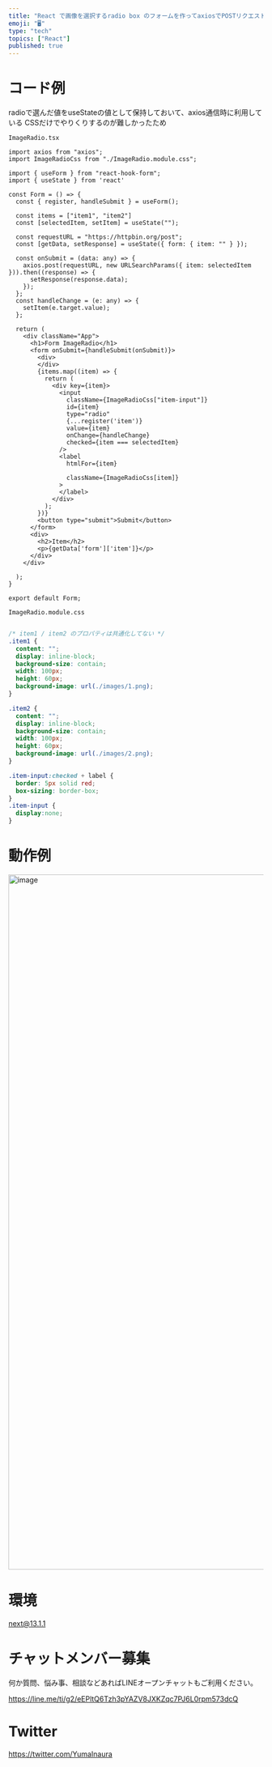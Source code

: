 ```yaml
---
title: "React で画像を選択するradio box のフォームを作ってaxiosでPOSTリクエストする"
emoji: "🖥"
type: "tech"
topics: ["React"]
published: true
---
```


# コード例

radioで選んだ値をuseStateの値として保持しておいて、axios通信時に利用している
CSSだけでやりくりするのが難しかったため

`ImageRadio.tsx`

```tsx
import axios from "axios";
import ImageRadioCss from "./ImageRadio.module.css";

import { useForm } from "react-hook-form";
import { useState } from 'react'

const Form = () => {
  const { register, handleSubmit } = useForm();

  const items = ["item1", "item2"]
  const [selectedItem, setItem] = useState("");

  const requestURL = "https://httpbin.org/post";
  const [getData, setResponse] = useState({ form: { item: "" } });

  const onSubmit = (data: any) => {
    axios.post(requestURL, new URLSearchParams({ item: selectedItem })).then((response) => {
      setResponse(response.data);
    });
  };
  const handleChange = (e: any) => {
    setItem(e.target.value);
  };

  return (
    <div className="App">
      <h1>Form ImageRadio</h1>
      <form onSubmit={handleSubmit(onSubmit)}>
        <div>
        </div>
        {items.map((item) => {
          return (
            <div key={item}>
              <input
                className={ImageRadioCss["item-input"]}
                id={item}
                type="radio"
                {...register('item')}
                value={item}
                onChange={handleChange}
                checked={item === selectedItem}
              />
              <label
                htmlFor={item}

                className={ImageRadioCss[item]}
              >
              </label>
            </div>
          );
        })}
        <button type="submit">Submit</button>
      </form>
      <div>
        <h2>Item</h2>
        <p>{getData['form']['item']}</p>
      </div>
    </div>

  );
}

export default Form;
```


`ImageRadio.module.css`

```css

/* item1 / item2 のプロパティは共通化してない */
.item1 {
  content: "";
  display: inline-block;
  background-size: contain;
  width: 100px;
  height: 60px;
  background-image: url(./images/1.png);
}

.item2 {
  content: "";
  display: inline-block;
  background-size: contain;
  width: 100px;
  height: 60px;
  background-image: url(./images/2.png);
}

.item-input:checked + label {
  border: 5px solid red;
  box-sizing: border-box;
}
.item-input {
  display:none;
}

```


# 動作例


<img width="1374" alt="image" src="https://user-images.githubusercontent.com/13635059/211257325-b88c6fc0-83c4-4473-813f-0cc9122ab45d.png">


# 環境

next@13.1.1

# チャットメンバー募集


何か質問、悩み事、相談などあればLINEオープンチャットもご利用ください。

https://line.me/ti/g2/eEPltQ6Tzh3pYAZV8JXKZqc7PJ6L0rpm573dcQ


# Twitter

https://twitter.com/YumaInaura

